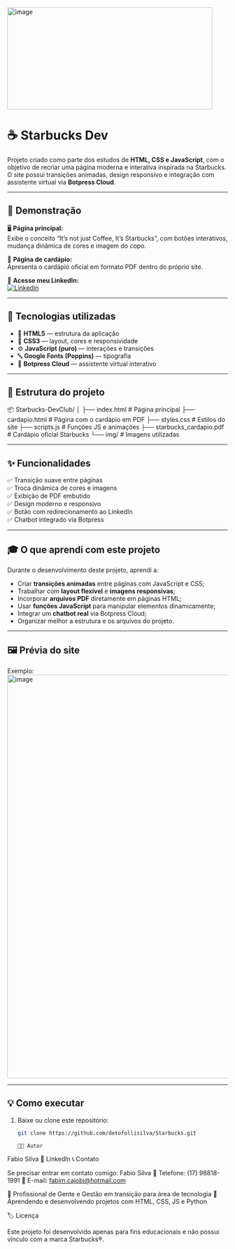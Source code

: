<img width="469" height="233" alt="image" src="https://github.com/user-attachments/assets/e40208d6-4ca5-448c-981f-551ccb3557af" />


# ☕ Starbucks Dev 

Projeto criado como parte dos estudos de **HTML, CSS e JavaScript**, com o objetivo de recriar uma página moderna e interativa inspirada na Starbucks.  
O site possui transições animadas, design responsivo e integração com assistente virtual via **Botpress Cloud**.

---

## 🚀 Demonstração  

🖥️ **Página principal:**  
Exibe o conceito “It’s not just Coffee, It’s Starbucks”, com botões interativos, mudança dinâmica de cores e imagem do copo.

📄 **Página de cardápio:**  
Apresenta o cardápio oficial em formato PDF dentro do próprio site.

🔗 **Acesse meu LinkedIn:**  
[![LinkedIn]([https://img.shields.io/badge/Fabio%20Silva-0077B5?style=for-the-badge&logo=linkedin&logoColor=white)](https://www.linkedin.com/in/fabio-detofolli-silva-31b52716b/](https://www.linkedin.com/in/fabio-detofolli-silva-31b52716b/))

---

## 🧠 Tecnologias utilizadas  

- 🧩 **HTML5** — estrutura da aplicação  
- 🎨 **CSS3** — layout, cores e responsividade  
- ⚙️ **JavaScript (puro)** — interações e transições  
- 🔤 **Google Fonts (Poppins)** — tipografia  
- 🤖 **Botpress Cloud** — assistente virtual interativo  

---

## 📁 Estrutura do projeto  
📦 Starbucks-DevClub/
│
├── index.html # Página principal
├── cardapio.html # Página com o cardápio em PDF
├── styles.css # Estilos do site
├── scripts.js # Funções JS e animações
├── starbucks_cardapio.pdf # Cardápio oficial Starbucks
└── img/ # Imagens utilizadas

---

## ✨ Funcionalidades  

✅ Transição suave entre páginas  
✅ Troca dinâmica de cores e imagens  
✅ Exibição de PDF embutido  
✅ Design moderno e responsivo  
✅ Botão com redirecionamento ao LinkedIn  
✅ Chatbot integrado via Botpress  

---

## 🎓 O que aprendi com este projeto  

Durante o desenvolvimento deste projeto, aprendi a:  
- Criar **transições animadas** entre páginas com JavaScript e CSS;  
- Trabalhar com **layout flexível** e **imagens responsivas**;  
- Incorporar **arquivos PDF** diretamente em páginas HTML;  
- Usar **funções JavaScript** para manipular elementos dinamicamente;  
- Integrar um **chatbot real** via Botpress Cloud;  
- Organizar melhor a estrutura e os arquivos do projeto.

---

## 🖼️ Prévia do site  
Exemplo:
<img width="1894" height="920" alt="image" src="https://github.com/user-attachments/assets/99b126af-492d-47b4-94a8-ef74d4eb501d" />


---

## 💡 Como executar  

1. Baixe ou clone este repositório:
   ```bash
   git clone https://github.com/detofollisilva/Starbucks.git

   👨‍💻 Autor

Fabio Silva
📎 LinkedIn
📞 Contato

Se precisar entrar em contato comigo:
Fabio Silva
📱 Telefone: (17) 98818-1991
📧 E-mail: fabim.cajobi@hotmail.com

💼 Profissional de Gente e Gestão em transição para área de tecnologia
🎯 Aprendendo e desenvolvendo projetos com HTML, CSS, JS e Python

🏷️ Licença

Este projeto foi desenvolvido apenas para fins educacionais e não possui vínculo com a marca Starbucks®.


